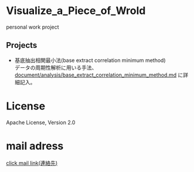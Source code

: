 # Visualize_a_Piece_of_Wrold
personal work project
## Projects
- 基底抽出相関最小法(base extract correlation minimum method)  
  データの周期性解析に用いる手法、[document/analysis/base_extract_correlation_minimum_method.md](document/analysis/base_extract_correlation_minimum_method.md) に詳細記入。 

# License
Apache License, Version 2.0

# mail adress
[click mail link(連絡先)](<mailto:yasuhara.wataru.personal.work@gmail.com>)
